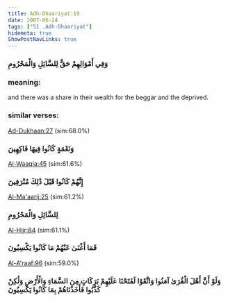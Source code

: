 ```yaml
---
title: Adh-Dhaariyat:19
date: 2007-06-24
tags: ["51 .Adh-Dhaariyat"]
hidemeta: true 
ShowPostNavLinks: true 
---
```

### وَفِي أَمْوَالِهِمْ حَقٌّ لِلسَّائِلِ وَالْمَحْرُومِ
### meaning: 
and there was a share in their wealth for the beggar and the deprived.
### similar verses: 

[Ad-Dukhaan:27](/44/27) (sim:68.0%)

### وَنَعْمَةٍ كَانُوا فِيهَا فَاكِهِينَ

[Al-Waaqia:45](/56/45) (sim:61.6%)

### إِنَّهُمْ كَانُوا قَبْلَ ذَٰلِكَ مُتْرَفِينَ

[Al-Ma'aarij:25](/70/25) (sim:61.2%)

### لِلسَّائِلِ وَالْمَحْرُومِ

[Al-Hijr:84](/15/84) (sim:61.1%)

### فَمَا أَغْنَىٰ عَنْهُمْ مَا كَانُوا يَكْسِبُونَ

[Al-A'raaf:96](/7/96) (sim:59.0%)

### وَلَوْ أَنَّ أَهْلَ الْقُرَىٰ آمَنُوا وَاتَّقَوْا لَفَتَحْنَا عَلَيْهِمْ بَرَكَاتٍ مِنَ السَّمَاءِ وَالْأَرْضِ وَلَٰكِنْ كَذَّبُوا فَأَخَذْنَاهُمْ بِمَا كَانُوا يَكْسِبُونَ
